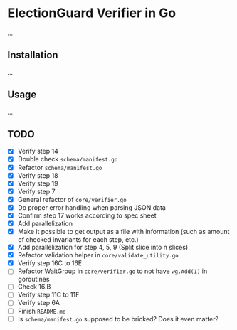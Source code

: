 # ElectionGuard Verifier in Go
...

## Installation
...

## Usage
...

## TODO
- [x] Verify step 14
- [x] Double check `schema/manifest.go`
- [x] Refactor `schema/manifest.go`
- [x] Verify step 18
- [x] Verify step 19
- [x] Verify step 7
- [x] General refactor of `core/verifier.go`
- [x] Do proper error handling when parsing JSON data
- [x] Confirm step 17 works according to spec sheet
- [x] Add parallelization
- [x] Make it possible to get output as a file with information (such as amount of checked invariants for each step, etc.)
- [x] Add parallelization for step 4, 5, 9 (Split slice into n slices)
- [x] Refactor validation helper in `core/validate_utility.go`
- [x] Verify step 16C to 16E
- [ ] Refactor WaitGroup in `core/verifier.go` to not have `wg.Add(1)` in goroutines
- [ ] Check 16.B
- [ ] Verify step 11C to 11F
- [ ] Verify step 6A
- [ ] Finish `README.md`
- [ ] Is `schema/manifest.go` supposed to be bricked? Does it even matter?
